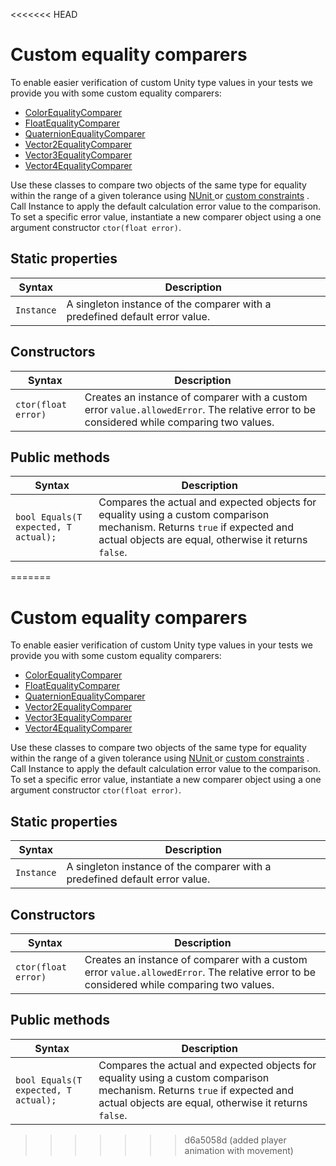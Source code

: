 <<<<<<< HEAD
# Custom equality comparers

To enable easier verification of custom Unity type values in your tests we provide you with some custom equality comparers:

* [ColorEqualityComparer](./reference-comparer-color.md)
* [FloatEqualityComparer](./reference-comparer-float.md)
* [QuaternionEqualityComparer](./reference-comparer-quaternion.md)
* [Vector2EqualityComparer](./reference-comparer-vector2.md)
* [Vector3EqualityComparer](./reference-comparer-vector3.md)
* [Vector4EqualityComparer](./reference-comparer-vector4.md)

Use these classes to compare two objects of the same type for equality within the range of a given tolerance using [NUnit ](https://github.com/nunit/docs/wiki/Constraints)or [custom constraints](./reference-custom-constraints.md) . Call Instance to apply the default calculation error value to the comparison. To set a specific error value, instantiate a new comparer object using a one argument constructor `ctor(float error)`.

## Static properties

| Syntax     | Description                                                  |
| ---------- | ------------------------------------------------------------ |
| `Instance` | A singleton instance of the comparer with a predefined default error value. |

## Constructors

| Syntax              | Description                                                  |
| ------------------- | ------------------------------------------------------------ |
| `ctor(float error)` | Creates an instance of comparer with a custom error `value.allowedError`. The relative error to be considered while comparing two values. |

## Public methods

| Syntax                               | Description                                                  |
| ------------------------------------ | ------------------------------------------------------------ |
| `bool Equals(T expected, T actual);` | Compares the actual and expected objects for equality using a custom comparison mechanism. Returns `true` if expected and actual objects are equal, otherwise it returns `false`. |

 
=======
# Custom equality comparers

To enable easier verification of custom Unity type values in your tests we provide you with some custom equality comparers:

* [ColorEqualityComparer](./reference-comparer-color.md)
* [FloatEqualityComparer](./reference-comparer-float.md)
* [QuaternionEqualityComparer](./reference-comparer-quaternion.md)
* [Vector2EqualityComparer](./reference-comparer-vector2.md)
* [Vector3EqualityComparer](./reference-comparer-vector3.md)
* [Vector4EqualityComparer](./reference-comparer-vector4.md)

Use these classes to compare two objects of the same type for equality within the range of a given tolerance using [NUnit ](https://github.com/nunit/docs/wiki/Constraints)or [custom constraints](./reference-custom-constraints.md) . Call Instance to apply the default calculation error value to the comparison. To set a specific error value, instantiate a new comparer object using a one argument constructor `ctor(float error)`.

## Static properties

| Syntax     | Description                                                  |
| ---------- | ------------------------------------------------------------ |
| `Instance` | A singleton instance of the comparer with a predefined default error value. |

## Constructors

| Syntax              | Description                                                  |
| ------------------- | ------------------------------------------------------------ |
| `ctor(float error)` | Creates an instance of comparer with a custom error `value.allowedError`. The relative error to be considered while comparing two values. |

## Public methods

| Syntax                               | Description                                                  |
| ------------------------------------ | ------------------------------------------------------------ |
| `bool Equals(T expected, T actual);` | Compares the actual and expected objects for equality using a custom comparison mechanism. Returns `true` if expected and actual objects are equal, otherwise it returns `false`. |

 
>>>>>>> d6a5058d (added player animation with movement)
